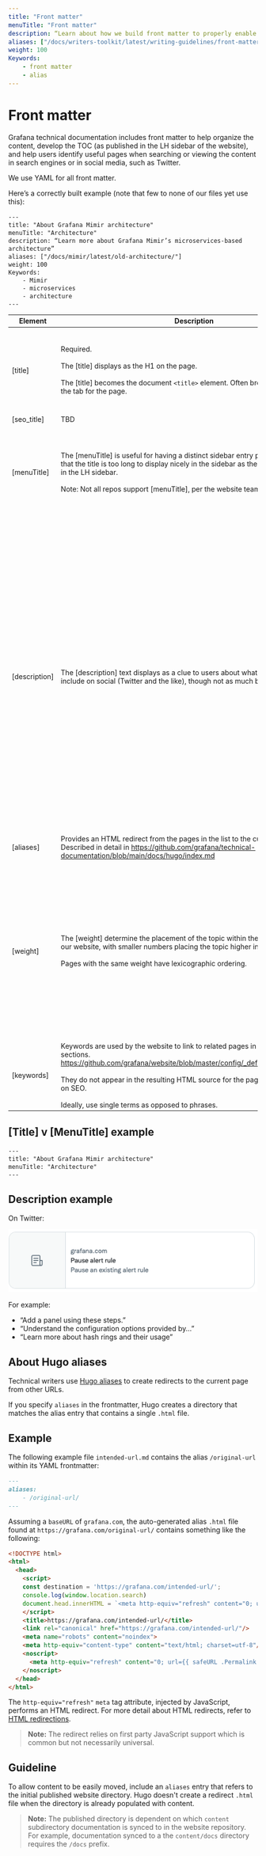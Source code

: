 ```yaml
---
title: "Front matter"
menuTitle: "Front matter"
description: “Learn about how we build front matter to properly enable the publication and search of our technical documentation”
aliases: ["/docs/writers-toolkit/latest/writing-guidelines/front-matter"]
weight: 100
Keywords:
    - front matter
    - alias
---
```


# Front matter

Grafana technical documentation includes front matter to help organize the content, develop the TOC (as published in the LH sidebar of the website), and help users identify useful pages when searching or viewing the content in search engines or in social media, such as Twitter.

We use YAML for all front matter.

Here’s a correctly built example (note that few to none of our files yet use this):

    ---
    title: "About Grafana Mimir architecture"
    menuTitle: "Architecture"
    description: “Learn more about Grafana Mimir’s microservices-based architecture”
    aliases: ["/docs/mimir/latest/old-architecture/"]
    weight: 100
    Keywords:
        - Mimir
        - microservices
        - architecture
    ---

| Element  | Description | Guideline  |
|---|---|---|
| [title] | Required. <br><br>The [title] displays as the H1 on the page. <br><br>The [title] becomes the document `<title>` element. Often browsers display this in the tab for the page.  | Does not need to precisely match the menuTitle. The title should be optimized for search engines. |
| [seo_title] | TBD | TBD |
| [menuTitle] | The [menuTitle] is useful for having a distinct sidebar entry perhaps in the case that the title is too long to display nicely in the sidebar as the title on the website in the LH sidebar.<br><br>Note: Not all repos support [menuTitle], per the website team. | Does not need to precisely match the title. The menuTitle does not need to be optimized for search engines. |
| [description] | The [description] text displays as a clue to users about what the page should include on social (Twitter and the like), though not as much by a search engine. | The number of characters vary by media, but use them wisely. <br><br>Provide enough information to guide users to the content by describing what content is provided using the link. Often, this doesn’t need to be original prose - you can often scan the first few paragraphs to pluck the appropriate terms/phrases into the description. <br><br>It won't cause harm if it's too long, it will simply truncate in the displayed media. |
| [aliases] | Provides an HTML redirect from the pages in the list to the current page. Described in detail in https://github.com/grafana/technical-documentation/blob/main/docs/hugo/index.md  |   |
| [weight] | The [weight] determine the placement of the topic within the left hand sidebar of our website, with smaller numbers placing the topic higher in the guide. <br><br>Pages with the same weight have lexicographic ordering. | We recommend that you use increments of `100` for index files and for all other content files, because doing so eliminates much of the need to re-order existing topics when new topics are added. <br><br>Weights are per web directory. |
| [keywords] | Keywords are used by the website to link to related pages in the “related content” sections. https://github.com/grafana/website/blob/master/config/_default/config.yaml#L85 <br><br>They do not appear in the resulting HTML source for the page and have no effect on SEO. <br><br>Ideally, use single terms as opposed to phrases. |   |

## [Title] v [MenuTitle] example

   ```
   ---
   title: "About Grafana Mimir architecture"
   menuTitle: "Architecture"
   ---
   ```

## Description example

On Twitter:

![Twitter description](twitter.png)

For example:
- “Add a panel using these steps.”
- “Understand the configuration options provided by…”
- “Learn more about hash rings and their usage”

## About Hugo aliases

Technical writers use [Hugo aliases](https://gohugo.io/content-management/urls/#aliases) to create redirects to the current page from other URLs.

If you specify `aliases` in the frontmatter, Hugo creates a directory that matches the alias entry that contains a single `.html` file.

## Example

The following example file `intended-url.md` contains the alias `/original-url` within its YAML frontmatter:

```markdown
---
aliases:
    - /original-url/
---
```

Assuming a `baseURL` of `grafana.com`, the auto-generated alias `.html` file found at `https://grafana.com/original-url/` contains something like the following:

```html
<!DOCTYPE html>
<html>
  <head>
    <script>
    const destination = 'https://grafana.com/intended-url/';
    console.log(window.location.search)
    document.head.innerHTML = `<meta http-equiv="refresh" content="0; url=${destination}${window.location.search}"/>`;
    </script>
    <title>https://grafana.com/intended-url/</title>
    <link rel="canonical" href="https://grafana.com/intended-url/"/>
    <meta name="robots" content="noindex">
    <meta http-equiv="content-type" content="text/html; charset=utf-8"/>
    <noscript>
      <meta http-equiv="refresh" content="0; url={{ safeURL .Permalink }}"/>
    </noscript>
  </head>
</html>
```

The `http-equiv="refresh"` `meta` tag attribute, injected by JavaScript, performs an HTML redirect.
For more detail about HTML redirects, refer to [HTML redirections](https://developer.mozilla.org/en-US/docs/Web/HTTP/Redirections#html_redirections).

> **Note:** The redirect relies on first party JavaScript support which is common but not necessarily universal.

## Guideline

To allow content to be easily moved, include an `aliases` entry that refers to the initial published website directory.
Hugo doesn't create a redirect `.html` file when the directory is already populated with content.

> **Note:** The published directory is dependent on which `content` subdirectory documentation is synced to in the website repository.
> For example, documentation synced to a the `content/docs` directory requires the `/docs` prefix.
